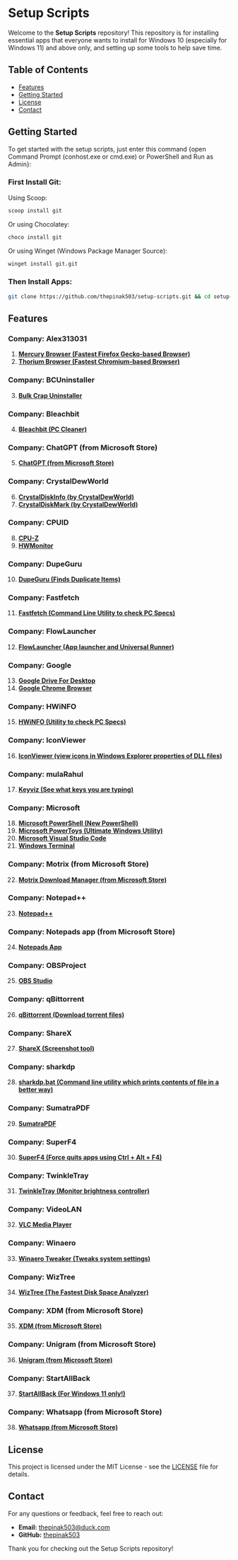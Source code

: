 # Setup Scripts

Welcome to the **Setup Scripts** repository! This repository is for installing essential apps that everyone wants to install for Windows 10 (especially for Windows 11) and above only, and setting up some tools to help save time.

## Table of Contents

- [Features](#features)
- [Getting Started](#getting-started)
- [License](#license)
- [Contact](#contact)

## Getting Started

To get started with the setup scripts, just enter this command {open Command Prompt (conhost.exe or cmd.exe) or PowerShell and Run as Admin}:

### First Install Git:
Using Scoop:
```bash
scoop install git
```
Or using Chocolatey:
```bash
choco install git
```
Or using Winget (Windows Package Manager Source):
```bash
winget install git.git
```

### Then Install Apps:
```bash
git clone https://github.com/thepinak503/setup-scripts.git && cd setup-scripts && start install_apps.bat
```

## Features

### Company: Alex313031
1. [**Mercury Browser (Fastest Firefox Gecko-based Browser)**](https://thorium.rocks/mercury)
2. [**Thorium Browser (Fastest Chromium-based Browser)**](https://thorium.rocks)

### Company: BCUninstaller
3. [**Bulk Crap Uninstaller**](https://github.com/Klocman/Bulk-Crap-Uninstaller)

### Company: Bleachbit
4. [**Bleachbit (PC Cleaner)**](https://github.com/bleachbit/bleachbit)

### Company: ChatGPT (from Microsoft Store)
5. [**ChatGPT (from Microsoft Store)**](https://apps.microsoft.com/detail/9nt1r1c2hh7j?hl=en-US&gl=US)

### Company: CrystalDewWorld
6. [**CrystalDiskInfo (by CrystalDewWorld)**](https://crystalmark.info/en/)
7. [**CrystalDiskMark (by CrystalDewWorld)**](https://crystalmark.info/en/)

### Company: CPUID
8. [**CPU-Z**](https://www.cpuid.com/softwares/cpu-z.html)
9. [**HWMonitor**](https://www.cpuid.com/softwares/hwmonitor.html)

### Company: DupeGuru
10. [**DupeGuru (Finds Duplicate Items)**](https://dupeguru.voltaicideas.net/)

### Company: Fastfetch
11. [**Fastfetch (Command Line Utility to check PC Specs)**](https://github.com/fastfetch-cli/fastfetch)

### Company: FlowLauncher
12. [**FlowLauncher (App launcher and Universal Runner)**](https://www.flowlauncher.com/)

### Company: Google
13. [**Google Drive For Desktop**](https://workspace.google.com/intl/en_in/products/drive/)
14. [**Google Chrome Browser**](https://www.google.com/intl/en_in/chrome/)

### Company: HWiNFO
15. [**HWiNFO (Utility to check PC Specs)**](https://www.hwinfo.com/)

### Company: IconViewer
16. [**IconViewer (view icons in Windows Explorer properties of DLL files)**](https://www.botproductions.com/iconview/iconview.html)

### Company: mulaRahul
17. [**Keyviz (See what keys you are typing)**](https://mularahul.github.io/keyviz/)

### Company: Microsoft
18. [**Microsoft PowerShell (New PowerShell)**](https://github.com/PowerShell/PowerShell)
19. [**Microsoft PowerToys (Ultimate Windows Utility)**](https://github.com/microsoft/powertoys)
20. [**Microsoft Visual Studio Code**](https://github.com/microsoft/vscode)
21. [**Windows Terminal**](https://apps.microsoft.com/detail/9n0dx20hk701?hl=en-US&gl=US)

### Company: Motrix (from Microsoft Store)
22. [**Motrix Download Manager (from Microsoft Store)**](https://motrix.app/)

### Company: Notepad++
23. [**Notepad++**](https://notepad-plus-plus.org/)

### Company: Notepads app (from Microsoft Store)
24. [**Notepads App**](https://www.notepadsapp.com/)

### Company: OBSProject
25. [**OBS Studio**](https://obsproject.com/)

### Company: qBittorrent
26. [**qBittorrent (Download torrent files)**](https://www.qbittorrent.org/)

### Company: ShareX
27. [**ShareX (Screenshot tool)**](https://getsharex.com/)

### Company: sharkdp
28. [**sharkdp.bat (Command line utility which prints contents of file in a better way)**](https://github.com/sharkdp/bat)

### Company: SumatraPDF
29. [**SumatraPDF**](https://www.sumatrapdfreader.org/free-pdf-reader)

### Company: SuperF4
30. [**SuperF4 (Force quits apps using Ctrl + Alt + F4)**](https://stefansundin.github.io/superf4/)

### Company: TwinkleTray
31. [**TwinkleTray (Monitor brightness controller)**](https://twinkletray.com/)

### Company: VideoLAN
32. [**VLC Media Player**](https://www.videolan.org/vlc/)

### Company: Winaero
33. [**Winaero Tweaker (Tweaks system settings)**](https://winaerotweaker.com/)

### Company: WizTree
34. [**WizTree (The Fastest Disk Space Analyzer)**](https://diskanalyzer.com/)

### Company: XDM (from Microsoft Store)
35. [**XDM (from Microsoft Store)**](https://apps.microsoft.com/detail/9n5jjzw4qzbr)

### Company: Unigram (from Microsoft Store)
36. [**Unigram (from Microsoft Store)**](https://apps.microsoft.com/detail/9n97zckpd60q?hl=en-gb&gl=IN)

### Company: StartAllBack
37. [**StartAllBack (For Windows 11 only!)**](https://www.startallback.com/)

### Company: Whatsapp (from Microsoft Store)
38. [**Whatsapp (from Microsoft Store)**](https://apps.microsoft.com/detail/9n1h2v9s8twf)

## License

This project is licensed under the MIT License - see the [LICENSE](LICENSE) file for details.

## Contact

For any questions or feedback, feel free to reach out:
- **Email:** thepinak503@duck.com
- **GitHub:** [thepinak503](https://github.com/thepinak503)

Thank you for checking out the Setup Scripts repository!
